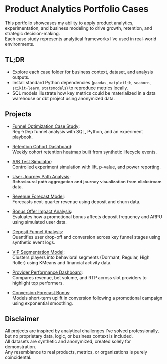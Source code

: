 # Product Analytics Portfolio Cases

This portfolio showcases my ability to apply product analytics, experimentation, and business modeling to drive growth, retention, and strategic decision-making.  
Each case study represents analytical frameworks I’ve used in real-world environments.

## TL;DR
- Explore each case folder for business context, dataset, and analysis outputs.
- Install standard Python dependencies (`pandas`, `matplotlib`, `seaborn`, `scikit-learn`, `statsmodels`) to reproduce metrics locally.
- SQL models illustrate how key metrics could be materialized in a data warehouse or dbt project using anonymized data.

## Projects
- [Funnel Optimization Case Study](funnel_optimization_case/README.md):  
  Reg→Dep funnel analysis with SQL, Python, and an experiment playbook.

- [Retention Cohort Dashboard](retention_cohort_dashboard/README.md):  
  Weekly cohort retention heatmap built from synthetic lifecycle events.

- [A/B Test Simulator](ab_test_simulator/README.md):  
  Controlled experiment simulation with lift, p-value, and power reporting.

- [User Journey Path Analysis](user_journey_path_analysis/README.md):  
  Behavioural path aggregation and journey visualization from clickstream data.

- [Revenue Forecast Model](revenue_forecast_model/README.md):  
  Forecasts next-quarter revenue using deposit and churn data.

- [Bonus Offer Impact Analysis](bonus_offer_impact_analysis/README.md):  
  Evaluates how a promotional bonus affects deposit frequency and ARPU using simulated user data.

- [Deposit Funnel Analysis](deposit_funnel_analysis/README.md):  
  Quantifies user drop-off and conversion across key funnel stages using synthetic event logs.

- [VIP Segmentation Model](vip_segmentation_model/README.md):  
  Clusters players into behavioral segments (Dormant, Regular, High Roller) using KMeans and financial activity data.

- [Provider Performance Dashboard](provider_performance_dashboard/README.md):  
  Compares revenue, bet volume, and RTP across slot providers to highlight top performers.

- [Conversion Forecast Bonus](conversion_forecast_bonus/README.md):  
  Models short-term uplift in conversion following a promotional campaign using exponential smoothing.

## Disclaimer
All projects are inspired by analytical challenges I’ve solved professionally, but no proprietary data, logic, or business context is included.  
All datasets are synthetic and anonymized, created solely for demonstration.  
Any resemblance to real products, metrics, or organizations is purely coincidental.
